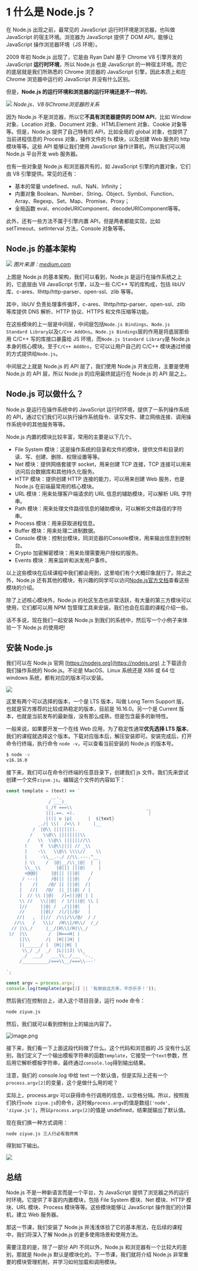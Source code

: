 # 1 什么是 Node.js？

在 Node.js 出现之前，最常见的 JavaScript 运行时环境是浏览器，也叫做 JavaScript 的宿主环境。浏览器为 JavaScript 提供了 DOM API，能够让 JavaScript 操作浏览器环境（JS 环境）。

2009 年初 Node.js 出现了，它是由 Ryan Dahl 基于 Chrome V8 引擎开发的 JavaScript **运行时环境**，所以 Node.js 也是 JavaScript  的一种宿主环境。而它的底层就是我们所熟悉的 Chrome 浏览器的 JavaScript 引擎，因此本质上和在 Chrome 浏览器中运行的 JavaScript 并没有什么区别。

但是，**Node.js 的运行环境和浏览器的运行环境还是不一样的**。

![](./images/53d6ba16c4c08c8f703043ad33b343d9.webp )
_Node.js、V8与Chrome浏览器的关系_

因为 Node.js 不是浏览器，所以它**不具有浏览器提供的 DOM API**，比如 Window 对象、Location 对象、Document 对象、HTMLElement 对象、Cookie 对象等等。但是，Node.js 提供了自己特有的 API，比如全局的 global 对象，也提供了当前进程信息的 Process 对象，操作文件的 fs 模块，以及创建 Web 服务的 http 模块等等。这些 API 能够让我们使用 JavaScript 操作计算机，所以我们可以用 Node.js 平台开发 web 服务器。

也有一些对象是 Node.js 和浏览器共有的，如 JavaScript 引擎的内置对象，它们由 V8 引擎提供。常见的还有：
- 基本的常量 undefined、null、NaN、Infinity；
- 内置对象 Boolean、Number、String、Object、Symbol、Function、Array、Regexp、Set、Map、Promise、Proxy；
- 全局函数 eval、encodeURIComponent、decodeURIComponent等等。

此外，还有一些方法不属于引擎内置 API，但是两者都能实现，比如 setTimeout、setInterval 方法，Console 对象等等。

## Node.js 的基本架构

![](./images/49295b2805d1db92e29c79aad2de8f4a.webp )
_图片来源：[medium.com](https://medium.com/@chathuranga94/nodejs-architecture-concurrency-model-f71da5f53d1d)_

上图是 Node.js 的基本架构，我们可以看到，Node.js 是运行在操作系统之上的，它底层由 V8 JavaScript 引擎，以及一些 C/C++ 写的库构成，包括 libUV 库、c-ares、llhttp/http-parser、open-ssl、zlib 等等。

其中，libUV 负责处理事件循环，c-ares、llhttp/http-parser、open-ssl、zlib 等库提供 DNS 解析、HTTP 协议、HTTPS 和文件压缩等功能。

在这些模块的上一层是中间层，中间层包括`Node.js Bindings`、`Node.js Standard Library`以及`C/C++ AddOns`。`Node.js Bindings`层的作用是将底层那些用 C/C++ 写的库接口暴露给 JS 环境，而`Node.js Standard Library`是 Node.js 本身的核心模块。至于`C/C++ AddOns`，它可以让用户自己的 C/C++ 模块通过桥接的方式提供给`Node.js`。

中间层之上就是 Node.js 的 API 层了，我们使用 Node.js 开发应用，主要是使用 Node.js 的 API 层，所以 Node.js 的应用最终就运行在 Node.js 的 API 层之上。

## Node.js 可以做什么？

Node.js 是运行在操作系统中的 JavaScript 运行时环境，提供了一系列操作系统的 API，通过它们我们可以执行操作系统指令、读写文件、建立网络连接、调用操作系统中的其他服务等等。

Node.js 内置的模块比较丰富，常用的主要是以下几个。

- File System 模块：这是操作系统的目录和文件的模块，提供文件和目录的读、写、创建、删除、权限设置等等。
- Net 模块：提供网络套接字 socket，用来创建 TCP 连接，TCP 连接可以用来访问后台数据库和其他持久化服务。
- HTTP 模块：提供创建 HTTP 连接的能力，可以用来创建 Web 服务，也是 Node.js 在前端最常用的核心模块。
- URL 模块：用来处理客户端请求的 URL 信息的辅助模块，可以解析 URL 字符串。
- Path 模块：用来处理文件路径信息的辅助模块，可以解析文件路径的字符串。
- Process 模块：用来获取进程信息。
- Buffer 模块：用来处理二进制数据。
- Console 模块：控制台模块，同浏览器的Console模块，用来输出信息到控制台。
- Crypto 加密解密模块：用来处理需要用户授权的服务。
- Events 模块：用来监听和派发用户事件。

以上这些模块在后续课程中我们都会用到，这里咱们有个大概印象就行了。除此之外，Node.js 还有其他的模块，有兴趣的同学可以访问[Node.js官方文档](https://nodejs.org/dist/latest-v6.x/docs/api/http.html)查看这些模块的介绍。

除了上述核心模块外，Node.js 的社区生态也非常活跃，有大量的第三方模块可以使用，它们都可以用 NPM 包管理工具来安装，我们也会在后面的课程介绍一些。

话不多说，现在我们一起安装 Node.js 到我们的系统中，然后写一个小例子来体验一下 Node.js 的使用吧!

## 安装 Node.js

我们可以在 Node.js 官网 [https://nodejs.org](https://nodejs.org) 上下载适合我们操作系统的 Node.js。不论是 MacOS、Linux 系统还是 X86 或 64 位 windows 系统，都有对应的版本可以安装。

![](./images/cf154986213b281df6aa1a7157ce199a.webp )

这里有两个可以选择的版本，一个是 LTS 版本，叫做 Long Term Support 版，也就是官方推荐的比较成熟稳定的版本，目前是 16.16.0。另一个是 Current 版本，也就是当前发布的最新版，没有那么成熟，但是包含最多的新特性。

一般来说，如果要开发一个在线 Web 应用，为了稳定性通常**优先选择 LTS 版本**，我们的课程就选择这个版本。下载对应版本后，解压安装即可。安装完成后，打开命令行终端，执行命令 `node -v`，可以查看当前安装的 Node.js 的版本号。

```bash
$ node -v
v16.16.0
```

接下来，我们可以在命令行终端的任意目录下，创建我们 js 文件。我们先来尝试创建一个文件`ziyue.js`。编辑这个文件的内容如下：

```js
const template = (text) => `
                 __._                                   
                / ___)_                                 
               (_/Y ===\\                            __ 
               |||.==. =).                            | 
               |((| o |p|      |  ${text}
            _./| \\(  /=\\ )     |__                    
          /  |@\\ ||||||||.                             
         /    \\@\\ ||||||||\\                          
        /   \\  \\@\\ ||||||//\\                        
       (     Y  \\@\\|||| // _\\                        
       |    -\\   \\@\\ \\\\//    \\                    
       |     -\\__.-./ //\\.---.^__                        
       | \\    /  |@|__/\\_|@|  |  |                         
       \\__\\      |@||| |||@|     |                    
       <@@@|     |@||| |||@|    /                       
      / ---|     /@||| |||@|   /                                 
     |    /|    /@/ || |||@|  /|                        
     |   //|   /@/  ||_|||@| / |                        
     |  // \\ ||@|   /|=|||@| | |                       
     \\ //   \\||@|  / |/|||@| \\ |                     
     |//     ||@| /  ,/|||@|   |                        
     //      ||@|/  /|/||/@/   |                        
    //|   ,  ||//  /\\|/\\/@/  / /                      
   //\\   /   \\|/  /H\\|/H\\/  /_/                     
  // |\\_/     |__/|H\\|/H|\\_/                         
 |/  |\\        /  |H===H| |                            
     ||\\      /|  |H|||H| |                            
     ||______/ |  |H|||H| |                             
      \\_/ _/  _/  |L|||J| \\_                          
      _/  ___/   ___\\__/___ '-._                       
     /__________/===\\__/===\\---'                      
                                                        
`;

const argv = process.argv;
console.log(template(argv[2] || '有朋自远方来，不亦乐乎！'));
```

然后我们在控制台上，进入这个项目目录，运行 node 命令：

```bash
node ziyue.js
```

然后，我们就可以看到控制台上的输出内容了。

![image.png](./images/e761dac4d92b7bd3459a1ef4041770f0.webp )

接下来，我们看一下上面这段代码做了什么。这个代码和浏览器的 JS 没有什么区别，我们定义了一个输出模板字符串的函数`template`，它接受一个`text`参数，然后用它解析模板字符串，最终通过`console.log`得到输出结果。

注意，我们的 console.log 中给 text 一个默认值，但是实际上还有一个`process.argv[2]`的变量，这个是做什么用的呢？

实际上，process.argv 可以获得命令行调用的信息，以空格分隔。所以，按照我们执行`node ziyue.js`的命令，这时候`process.argv`的值是数组`['node', 'ziyue.js']`，所以`process.argv[2]`的值是 undefined，结果就输出了默认值。

现在我们换一种方式调用：

```bash
node ziyue.js 三人行必有我师焉
```

得到如下输出。

![](./images/716157826d5bb489c37a6d0dd4244830.webp )

## 总结

Node.js 不是一种新语言而是一个平台，为 JavaScript 提供了浏览器之外的运行时环境。它提供了丰富的内置模块，包括 File System 模块、Net 模块、HTTP 模块、URL 模块、Process 模块等等。这些模块能够让 JavaScript 操作我们的计算机，建立 Web 服务器。

那这一节课，我们安装了 Node.js 并浅浅体验了它的基本用法，在后续的课程中，我们将深入了解 Node.js 的更多使用场景和使用方法。

需要注意的是，除了一部分 API 不同以外，Node.js 和浏览器有一个比较大的差别，那就是 Node.js 默认是模块化的。下一节课，我们就将介绍 Node.js 非常重要的模块管理机制，并学习如何加载和调用模块。
